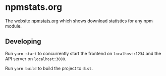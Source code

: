 # npmstats.org

The website [npmstats.org](https://www.npmstats.org) which shows download statistics for any npm module.

## Developing

Run `yarn start` to concurrently start the frontend on `localhost:1234` and the API server on `localhost:3000`.

Run `yarn build` to build the project to `dist`.

